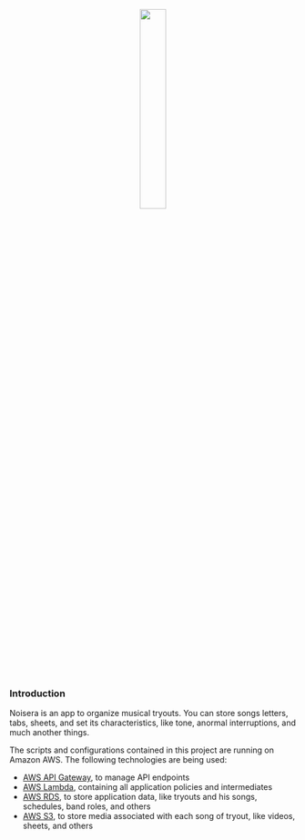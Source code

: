 <p align="center"><img width="30%" src="https://user-images.githubusercontent.com/16262664/54882746-03c8b400-4e3c-11e9-9f54-c87332f2d747.png"></p>

### Introduction

Noisera is an app to organize musical tryouts. You can store songs letters, tabs, sheets, and set its characteristics, like tone, anormal interruptions, and much another things.

The scripts and configurations contained in this project are running on Amazon AWS. The following technologies are being used:

+ [AWS API Gateway](https://aws.amazon.com/api-gateway/), to manage API endpoints
+ [AWS Lambda](https://aws.amazon.com/lambda/), containing all application policies and intermediates
+ [AWS RDS](https://aws.amazon.com/rds/), to store application data, like tryouts and his songs, schedules, band roles, and others
+ [AWS S3](https://aws.amazon.com/s3/), to store media associated with each song of tryout, like videos, sheets, and others